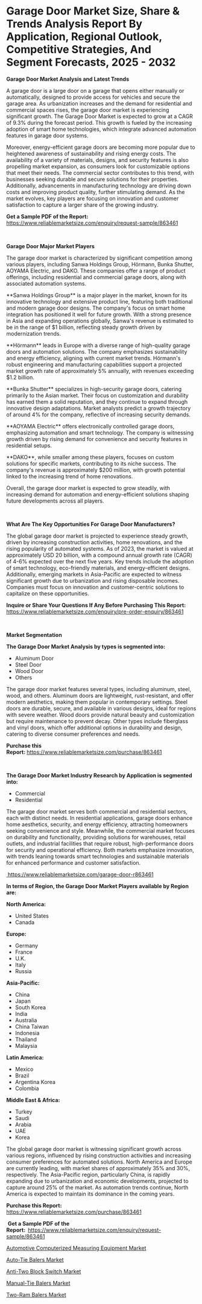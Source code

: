 <p><h1>Garage Door Market Size, Share & Trends Analysis Report By Application, Regional Outlook, Competitive Strategies, And Segment Forecasts, 2025 - 2032</h1></p><p><strong>Garage Door Market Analysis and Latest Trends</strong></p>
<p><p>A garage door is a large door on a garage that opens either manually or automatically, designed to provide access for vehicles and secure the garage area. As urbanization increases and the demand for residential and commercial spaces rises, the garage door market is experiencing significant growth. The Garage Door Market is expected to grow at a CAGR of 9.3% during the forecast period. This growth is fueled by the increasing adoption of smart home technologies, which integrate advanced automation features in garage door systems. </p><p>Moreover, energy-efficient garage doors are becoming more popular due to heightened awareness of sustainability and rising energy costs. The availability of a variety of materials, designs, and security features is also propelling market expansion, as consumers look for customizable options that meet their needs. The commercial sector contributes to this trend, with businesses seeking durable and secure solutions for their properties. Additionally, advancements in manufacturing technology are driving down costs and improving product quality, further stimulating demand. As the market evolves, key players are focusing on innovation and customer satisfaction to capture a larger share of the growing industry.</p></p>
<p><strong>Get a Sample PDF of the Report:&nbsp;</strong> <a href="https://www.reliablemarketsize.com/enquiry/request-sample/863461?utm_campaign=1879&utm_medium=2&utm_source=Github&utm_content=ia&utm_term=28022025&utm_id=garage-door">https://www.reliablemarketsize.com/enquiry/request-sample/863461</a></p>
<p>&nbsp;</p>
<p><strong>Garage Door Major Market Players</strong></p>
<p><p>The garage door market is characterized by significant competition among various players, including Sanwa Holdings Group, Hörmann, Bunka Shutter, AOYAMA Electric, and DAKO. These companies offer a range of product offerings, including residential and commercial garage doors, along with associated automation systems.</p><p>**Sanwa Holdings Group** is a major player in the market, known for its innovative technology and extensive product line, featuring both traditional and modern garage door designs. The company's focus on smart home integration has positioned it well for future growth. With a strong presence in Asia and expanding operations globally, Sanwa's revenue is estimated to be in the range of $1 billion, reflecting steady growth driven by modernization trends.</p><p>**Hörmann** leads in Europe with a diverse range of high-quality garage doors and automation solutions. The company emphasizes sustainability and energy efficiency, aligning with current market trends. Hörmann's robust engineering and manufacturing capabilities support a projected market growth rate of approximately 5% annually, with revenues exceeding $1.2 billion.</p><p>**Bunka Shutter** specializes in high-security garage doors, catering primarily to the Asian market. Their focus on customization and durability has earned them a solid reputation, and they continue to expand through innovative design adaptations. Market analysts predict a growth trajectory of around 4% for the company, reflective of increasing security demands.</p><p>**AOYAMA Electric** offers electronically controlled garage doors, emphasizing automation and smart technology. The company is witnessing growth driven by rising demand for convenience and security features in residential setups.</p><p>**DAKO**, while smaller among these players, focuses on custom solutions for specific markets, contributing to its niche success. The company's revenue is approximately $200 million, with growth potential linked to the increasing trend of home renovations.</p><p>Overall, the garage door market is expected to grow steadily, with increasing demand for automation and energy-efficient solutions shaping future developments across all players.</p></p>
<p>&nbsp;</p>
<p><strong>What Are The Key Opportunities For Garage Door Manufacturers?</strong></p>
<p><p>The global garage door market is projected to experience steady growth, driven by increasing construction activities, home renovations, and the rising popularity of automated systems. As of 2023, the market is valued at approximately USD 20 billion, with a compound annual growth rate (CAGR) of 4-6% expected over the next five years. Key trends include the adoption of smart technology, eco-friendly materials, and energy-efficient designs. Additionally, emerging markets in Asia-Pacific are expected to witness significant growth due to urbanization and rising disposable incomes. Companies must focus on innovation and customer-centric solutions to capitalize on these opportunities.</p></p>
<p><strong>Inquire or Share Your Questions If Any Before Purchasing This Report:</strong> <a href="https://www.reliablemarketsize.com/enquiry/pre-order-enquiry/863461?utm_campaign=1879&utm_medium=2&utm_source=Github&utm_content=ia&utm_term=28022025&utm_id=garage-door">https://www.reliablemarketsize.com/enquiry/pre-order-enquiry/863461</a></p>
<p>&nbsp;</p>
<p><strong>Market Segmentation</strong></p>
<p><strong>The Garage Door Market Analysis by types is segmented into:</strong></p>
<p><ul><li>Aluminum Door</li><li>Steel Door</li><li>Wood Door</li><li>Others</li></ul></p>
<p><p>The garage door market features several types, including aluminum, steel, wood, and others. Aluminum doors are lightweight, rust-resistant, and offer modern aesthetics, making them popular in contemporary settings. Steel doors are durable, secure, and available in various designs, ideal for regions with severe weather. Wood doors provide natural beauty and customization but require maintenance to prevent decay. Other types include fiberglass and vinyl doors, which offer additional options in durability and design, catering to diverse consumer preferences and needs.</p></p>
<p><strong>Purchase this Report:&nbsp;</strong><a href="https://www.reliablemarketsize.com/purchase/863461?utm_campaign=1879&utm_medium=2&utm_source=Github&utm_content=ia&utm_term=28022025&utm_id=garage-door">https://www.reliablemarketsize.com/purchase/863461</a></p>
<p>&nbsp;</p>
<p><strong>The Garage Door Market Industry Research by Application is segmented into:</strong></p>
<p><ul><li>Commercial</li><li>Residential</li></ul></p>
<p><p>The garage door market serves both commercial and residential sectors, each with distinct needs. In residential applications, garage doors enhance home aesthetics, security, and energy efficiency, attracting homeowners seeking convenience and style. Meanwhile, the commercial market focuses on durability and functionality, providing solutions for warehouses, retail outlets, and industrial facilities that require robust, high-performance doors for security and operational efficiency. Both markets emphasize innovation, with trends leaning towards smart technologies and sustainable materials for enhanced performance and customer satisfaction.</p></p>
<p><a href="https://www.reliablemarketsize.com/garage-door-r863461?utm_campaign=1879&utm_medium=2&utm_source=Github&utm_content=ia&utm_term=28022025&utm_id=garage-door">&nbsp;https://www.reliablemarketsize.com/garage-door-r863461</a></p>
<p><strong>In terms of Region, the Garage Door Market Players available by Region are:</strong></p>
<p>
    <p> <strong> North America: </strong>
        <ul>
            <li>United States</li>
            <li>Canada</li>
        </ul>
        </p> 
    <p> <strong> Europe: </strong>
        <ul>
            <li>Germany</li>
            <li>France</li>
            <li>U.K.</li>
            <li>Italy</li>
            <li>Russia</li>
        </ul>
        </p> 
    <p> <strong> Asia-Pacific: </strong>
        <ul>
            <li>China</li>
            <li>Japan</li>
            <li>South Korea</li>
            <li>India</li>
            <li>Australia</li>
            <li>China Taiwan</li>
            <li>Indonesia</li>
            <li>Thailand</li>
            <li>Malaysia</li>
        </ul>
        </p> 
    <p> <strong> Latin America: </strong>
        <ul>
            <li>Mexico</li>
            <li>Brazil</li>
            <li>Argentina Korea</li>
            <li>Colombia</li>
        </ul>
        </p> 
    <p> <strong> Middle East & Africa: </strong>
        <ul>
            <li>Turkey</li>
            <li>Saudi</li>
            <li>Arabia</li>
            <li>UAE</li>
            <li>Korea</li>
        </ul>
    </p>
    </p>
<p><p>The global garage door market is witnessing significant growth across various regions, influenced by rising construction activities and increasing consumer preferences for automated solutions. North America and Europe are currently leading, with market shares of approximately 35% and 30%, respectively. The Asia-Pacific region, particularly China, is rapidly expanding due to urbanization and economic developments, projected to capture around 25% of the market. As automation trends continue, North America is expected to maintain its dominance in the coming years.</p></p>
<p><strong>Purchase this Report: </strong><a href="https://www.reliablemarketsize.com/purchase/863461?utm_campaign=1879&utm_medium=2&utm_source=Github&utm_content=ia&utm_term=28022025&utm_id=garage-door">https://www.reliablemarketsize.com/purchase/863461</a></p>
<p>&nbsp;<strong>Get a Sample PDF of the Report:&nbsp;&nbsp;</strong><a href="https://www.reliablemarketsize.com/enquiry/request-sample/863461?utm_campaign=1879&utm_medium=2&utm_source=Github&utm_content=ia&utm_term=28022025&utm_id=garage-door">https://www.reliablemarketsize.com/enquiry/request-sample/863461</a></p>
<p><strong></strong></p>
<p><p><a href="https://github.com/geyangvayora/Market-Research-Report-List-1/blob/main/automotive-computerized-measuring-equipment-market.md?utm_campaign=1879&utm_medium=2&utm_source=Github&utm_content=ia&utm_term=28022025&utm_id=garage-door">Automotive Computerized Measuring Equipment Market</a></p><p><a href="https://github.com/meuskocov/Market-Research-Report-List-1/blob/main/auto-tie-balers-market.md?utm_campaign=1879&utm_medium=2&utm_source=Github&utm_content=ia&utm_term=28022025&utm_id=garage-door">Auto-Tie Balers Market</a></p><p><a href="https://github.com/saklpelzami95/Market-Research-Report-List-1/blob/main/anti-two-block-switch-market.md?utm_campaign=1879&utm_medium=2&utm_source=Github&utm_content=ia&utm_term=28022025&utm_id=garage-door">Anti-Two Block Switch Market</a></p><p><a href="https://github.com/genayziben/Market-Research-Report-List-1/blob/main/manual-tie-balers-market.md?utm_campaign=1879&utm_medium=2&utm_source=Github&utm_content=ia&utm_term=28022025&utm_id=garage-door">Manual-Tie Balers Market</a></p><p><a href="https://github.com/beroxiluwaya/Market-Research-Report-List-1/blob/main/two-ram-balers-market.md?utm_campaign=1879&utm_medium=2&utm_source=Github&utm_content=ia&utm_term=28022025&utm_id=garage-door">Two-Ram Balers Market</a></p></p>